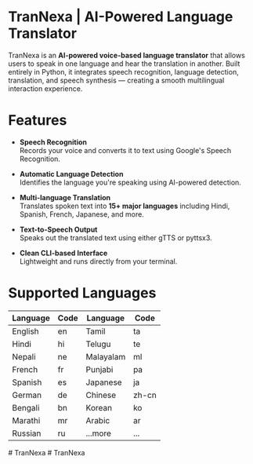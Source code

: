 # TranNexa | AI-Powered Language Translator

TranNexa is an **AI-powered voice-based language translator** that allows users to speak in one language and hear the translation in another. Built entirely in Python, it integrates speech recognition, language detection, translation, and speech synthesis — creating a smooth multilingual interaction experience.


# Features

-  **Speech Recognition**  
  Records your voice and converts it to text using Google's Speech Recognition.

-  **Automatic Language Detection**  
  Identifies the language you're speaking using AI-powered detection.

-  **Multi-language Translation**  
  Translates spoken text into **15+ major languages** including Hindi, Spanish, French, Japanese, and more.

-  **Text-to-Speech Output**  
  Speaks out the translated text using either gTTS or pyttsx3.

-  **Clean CLI-based Interface**  
  Lightweight and runs directly from your terminal.


# Supported Languages

| Language    | Code | Language    | Code |
|-------------|------|-------------|------|
| English     | en   | Tamil       | ta   |
| Hindi       | hi   | Telugu      | te   |
| Nepali      | ne   | Malayalam   | ml   |
| French      | fr   | Punjabi     | pa   |
| Spanish     | es   | Japanese    | ja   |
| German      | de   | Chinese     | zh-cn|
| Bengali     | bn   | Korean      | ko   |
| Marathi     | mr   | Arabic      | ar   |
| Russian     | ru   | ...more     | ...  |
#   T r a n N e x a  
 #   T r a n N e x a  
 